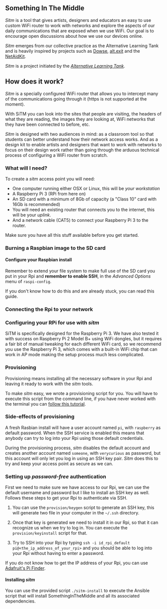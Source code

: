 ## Something In The Middle

*Sitm* is a tool that gives artists, designers and educators an easy to use custom WiFi router to work with networks and explore the aspects of our daily communications that are exposed when we use WiFi. Our goal is to encourage open discussions about how we use our devices online.

*Sitm* emerges from our collective practice as the Alternative Learning Tank and is heavily inspired by projects such as [Dowse](http://dowse.equipment/), [alt.exit](http://alternativelearningtank.net/) and the [NetAidKit](https://netaidkit.net/).

*Sitm* is a project initiated by the [*Alternative Learning Tank*](http://alternativelearningtank.net/).

## How does it work?

*Sitm* is a specially configured WiFi router that allows you to intercept many of the communications going through it (https is not supported at the moment).

With SiTM you can look into the sites that people are visiting, the headers of what they are reading, the images they are looking at, WiFi networks that they have been connected to before, etc.

*Sitm* is designed with two audiences in mind: as a classroom tool so that students can better understand how their network access works. And as a design kit to enable artists and designers that want to work with networks to focus on their design work rather than going through the arduous technical process of configuring a WiFi router from scratch.

### What will I need?

To create a *sitm* access point you will need:

  - One computer running either OSX or Linux, this will be *your workstation*
  - A Raspberry Pi 3 (RPi from here on)
  - An SD card with a minimum of 8Gb of capacity (a "Class 10" card with 16Gb is recommended)
  - You will need an existing router that connects you to the internet, this will be your *uplink*.
  - And a network cable (CAT5) to connect your Raspberry Pi 3 to the router.

Make sure you have all this stuff available before you get started.

### Burning a Raspbian image to the SD card

#### Configure your Raspbian install

Remember to extend your file system to make full use of the SD card you put in your Rpi and **remember to enable SSH**, in the *Advanced Options* menu of `raspi-config`.

If you don't know how to do this and are already stuck, you can read this guide.

### Connecting the Rpi to your network

### Configuring your RPi for use with *sitm*

SiTM is specifically designed for the Raspberry Pi 3. We have also tested it with success on Raspberry Pi 2 Model B+ using WiFi dongles, but it requires a fair bit of manual tweaking for each different WiFi card, so we recommend you use the Raspberry Pi 3, which comes with a built-in WiFi chip that can work in AP mode making the setup process much less complicated.

### Provisioning

Provisioning means installing all the necessary software in your Rpi and leaving it ready to work with the *sitm* tools.

To make *sitm* easy, we wrote a provisioning script for you. You will have to execute this script from the command line, if you have never worked with the terminal you can [follow this tutorial](https://github.com/IDArnhem/CLI-CommandNoir).

### Side-effects of provisioning

A fresh Rasbian install will have a user account named `pi`, with `raspberry` as default password. When the SSH service is enabled this means that anybody can try to log into your Rpi using those default credentials.

During the provisioning process, *sitm* disables the default account and creates another account named `someone`, with `verycurious` as password, but this account will only let you log in using an SSH key pair. *Sitm* does this to try and keep your access point as secure as we can.

### Setting up *password-free* authentication
First we need to make sure we have access to our Rpi, we can use the default
username and password but I like to install an SSH key as well. Follows these steps to get your Rpi to authenticate via SSH.

 1. You can use the `provision/keygen` script to generate an SSH key, this will generate two file in your computer in the `~/.ssh` directory.

 2. Once that key is generated we need to install it in our Rpi, so that it can recognize us when we try to log in. You can execute the `provision/keyinstall` script for that.

 3. Try to SSH into your Rpi by typing `ssh -i id_rpi_default pi@<the_ip_address_of_your_rpi>` and you should be able to log into your Rpi without having to enter a password.

If you do not know how to get the IP address of your Rpi, you can use [Adafruit's Pi Finder](https://github.com/adafruit/Adafruit-Pi-Finder/releases).

#### Installing *sitm*

You can use the provided script `./sitm-install` to execute the Ansible script that
will install SomethingInTheMiddle and all its associated dependencies.
